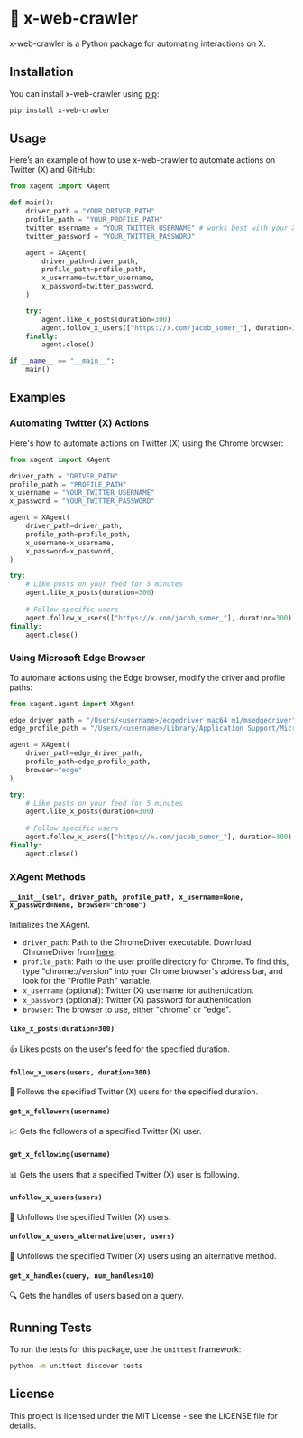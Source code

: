 
# 🚀 x-web-crawler

x-web-crawler is a Python package for automating interactions on X.

## Installation

You can install x-web-crawler using [pip](https://pypi.org/project/x-web-crawler/):

```bash
pip install x-web-crawler
```

## Usage

Here’s an example of how to use x-web-crawler to automate actions on Twitter (X) and GitHub:

```python
from xagent import XAgent

def main():
    driver_path = "YOUR_DRIVER_PATH"
    profile_path = "YOUR_PROFILE_PATH"
    twitter_username = "YOUR_TWITTER_USERNAME" # works best with your X handle and not email
    twitter_password = "YOUR_TWITTER_PASSWORD"

    agent = XAgent(
        driver_path=driver_path,
        profile_path=profile_path,
        x_username=twitter_username,
        x_password=twitter_password,
    )

    try:
        agent.like_x_posts(duration=300)
        agent.follow_x_users(["https://x.com/jacob_somer_"], duration=300)
    finally:
        agent.close()

if __name__ == "__main__":
    main()
```

## Examples

### Automating Twitter (X) Actions

Here's how to automate actions on Twitter (X) using the Chrome browser:

```python
from xagent import XAgent

driver_path = "DRIVER_PATH"
profile_path = "PROFILE_PATH"
x_username = "YOUR_TWITTER_USERNAME"
x_password = "YOUR_TWITTER_PASSWORD"

agent = XAgent(
    driver_path=driver_path,
    profile_path=profile_path,
    x_username=x_username,
    x_password=x_password,
)

try:
    # Like posts on your feed for 5 minutes
    agent.like_x_posts(duration=300)
    
    # Follow specific users
    agent.follow_x_users(["https://x.com/jacob_somer_"], duration=300)
finally:
    agent.close()
```

### Using Microsoft Edge Browser

To automate actions using the Edge browser, modify the driver and profile paths:

```python
from xagent.agent import XAgent

edge_driver_path = "/Users/<username>/edgedriver_mac64_m1/msedgedriver"
edge_profile_path = "/Users/<username>/Library/Application Support/Microsoft Edge/User Data"

agent = XAgent(
    driver_path=edge_driver_path, 
    profile_path=edge_profile_path, 
    browser="edge"
)

try:
    # Like posts on your feed for 5 minutes
    agent.like_x_posts(duration=300)
    
    # Follow specific users
    agent.follow_x_users(["https://x.com/jacob_somer_"], duration=300)
finally:
    agent.close()
```

### XAgent Methods

#### `__init__(self, driver_path, profile_path, x_username=None, x_password=None, browser="chrome")`

Initializes the XAgent.

- `driver_path`: Path to the ChromeDriver executable. Download ChromeDriver from [here](https://googlechromelabs.github.io/chrome-for-testing/).
- `profile_path`: Path to the user profile directory for Chrome. To find this, type "chrome://version" into your Chrome browser's address bar, and look for the "Profile Path" variable.
- `x_username` (optional): Twitter (X) username for authentication.
- `x_password` (optional): Twitter (X) password for authentication.
- `browser`: The browser to use, either "chrome" or "edge".

#### `like_x_posts(duration=300)`

👍 Likes posts on the user's feed for the specified duration.

#### `follow_x_users(users, duration=300)`

👥 Follows the specified Twitter (X) users for the specified duration.

#### `get_x_followers(username)`

📈 Gets the followers of a specified Twitter (X) user.

#### `get_x_following(username)`

📊 Gets the users that a specified Twitter (X) user is following.

#### `unfollow_x_users(users)`

🚫 Unfollows the specified Twitter (X) users.

#### `unfollow_x_users_alternative(user, users)`

🔄 Unfollows the specified Twitter (X) users using an alternative method.

#### `get_x_handles(query, num_handles=10)`

🔍 Gets the handles of users based on a query.

## Running Tests

To run the tests for this package, use the `unittest` framework:

```bash
python -m unittest discover tests
```

## License

This project is licensed under the MIT License - see the LICENSE file for details.

